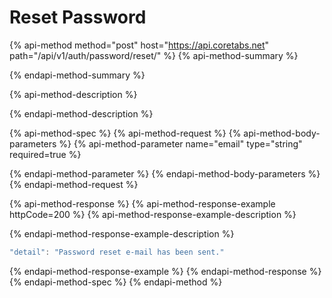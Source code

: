 # Reset Password

{% api-method method="post" host="https://api.coretabs.net" path="/api/v1/auth/password/reset/" %}
{% api-method-summary %}

{% endapi-method-summary %}

{% api-method-description %}

{% endapi-method-description %}

{% api-method-spec %}
{% api-method-request %}
{% api-method-body-parameters %}
{% api-method-parameter name="email" type="string" required=true %}

{% endapi-method-parameter %}
{% endapi-method-body-parameters %}
{% endapi-method-request %}

{% api-method-response %}
{% api-method-response-example httpCode=200 %}
{% api-method-response-example-description %}

{% endapi-method-response-example-description %}

```javascript
"detail": "Password reset e-mail has been sent."
```
{% endapi-method-response-example %}
{% endapi-method-response %}
{% endapi-method-spec %}
{% endapi-method %}

